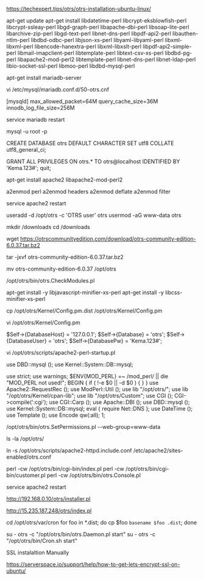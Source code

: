https://techexpert.tips/otrs/otrs-installation-ubuntu-linux/

apt-get update
apt-get install libdatetime-perl libcrypt-eksblowfish-perl libcrypt-ssleay-perl libgd-graph-perl libapache-dbi-perl libsoap-lite-perl libarchive-zip-perl libgd-text-perl libnet-dns-perl libpdf-api2-perl libauthen-ntlm-perl libdbd-odbc-perl libjson-xs-perl libyaml-libyaml-perl libxml-libxml-perl libencode-hanextra-perl libxml-libxslt-perl libpdf-api2-simple-perl libmail-imapclient-perl libtemplate-perl libtext-csv-xs-perl libdbd-pg-perl libapache2-mod-perl2 libtemplate-perl libnet-dns-perl libnet-ldap-perl libio-socket-ssl-perl libmoo-perl libdbd-mysql-perl

apt-get install mariadb-server

vi /etc/mysql/mariadb.conf.d/50-otrs.cnf

[mysqld]
max_allowed_packet=64M
query_cache_size=36M
innodb_log_file_size=256M

service mariadb restart

mysql -u root -p

CREATE DATABASE otrs DEFAULT CHARACTER SET utf8 COLLATE utf8_general_ci;

GRANT ALL PRIVILEGES ON otrs.* TO otrs@localhost IDENTIFIED BY 'Kema.123#';
quit;

apt-get install apache2 libapache2-mod-perl2

a2enmod perl
a2enmod headers
a2enmod deflate
a2enmod filter

service apache2 restart

useradd -d /opt/otrs -c 'OTRS user' otrs
usermod -aG www-data otrs

mkdir /downloads
cd /downloads

wget https://otrscommunityedition.com/download/otrs-community-edition-6.0.37.tar.bz2

tar -jxvf otrs-community-edition-6.0.37.tar.bz2

mv otrs-community-edition-6.0.37 /opt/otrs

/opt/otrs/bin/otrs.CheckModules.pl

apt-get install -y libjavascript-minifier-xs-perl
apt-get install -y libcss-minifier-xs-perl

cp /opt/otrs/Kernel/Config.pm.dist /opt/otrs/Kernel/Config.pm

vi /opt/otrs/Kernel/Config.pm

$Self->{DatabaseHost} = '127.0.0.1';
$Self->{Database} = 'otrs';
$Self->{DatabaseUser} = 'otrs';
$Self->{DatabasePw} = 'Kema.123#';

vi /opt/otrs/scripts/apache2-perl-startup.pl

use DBD::mysql ();
use Kernel::System::DB::mysql;

use strict;
use warnings;
$ENV{MOD_PERL} =~ /mod_perl/ || die "MOD_PERL not used!";
BEGIN {
    if ( !-e $0 || -d $0 ) {
    }
}
use Apache2::RequestRec ();
use ModPerl::Util       ();
use lib "/opt/otrs/";
use lib "/opt/otrs/Kernel/cpan-lib";
use lib "/opt/otrs/Custom";
use CGI ();
CGI->compile(':cgi');
use CGI::Carp ();
use Apache::DBI ();
use DBD::mysql ();
use Kernel::System::DB::mysql;
eval { require Net::DNS };
use DateTime ();
use Template ();
use Encode qw(:all);
1;

/opt/otrs/bin/otrs.SetPermissions.pl --web-group=www-data

ls -la /opt/otrs/

ln -s /opt/otrs/scripts/apache2-httpd.include.conf /etc/apache2/sites-enabled/otrs.conf

perl -cw /opt/otrs/bin/cgi-bin/index.pl
perl -cw /opt/otrs/bin/cgi-bin/customer.pl
perl -cw /opt/otrs/bin/otrs.Console.pl

service apache2 restart

http://192.168.0.10/otrs/installer.pl

http://15.235.187.248/otrs/index.pl



cd /opt/otrs/var/cron
for foo in *.dist; do cp $foo `basename $foo .dist`; done

su - otrs -c "/opt/otrs/bin/otrs.Daemon.pl start"
su - otrs -c "/opt/otrs/bin/Cron.sh start"



SSL instalaltion Manually

https://serverspace.io/support/help/how-to-get-lets-encrypt-ssl-on-ubuntu/























